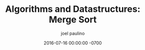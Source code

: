 ---
layout: post
title:  "Algorithms and Datastructures: Merge Sort"
date:   2016-07-16 00:00:00 -0700
author: joel paulino
comments: true
categories: js cs
tags: js computer-science
---